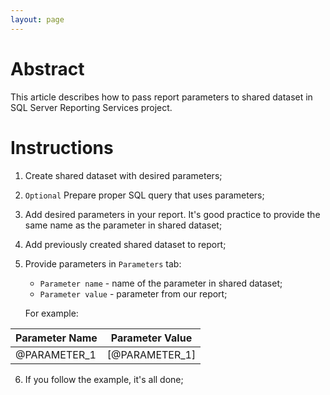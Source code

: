 ```yaml
---
layout: page
---
```


# Abstract

This article describes how to pass report parameters to shared dataset in SQL Server Reporting Services project.

# Instructions

1. Create shared dataset with desired parameters;
2. `Optional` Prepare proper SQL query that uses parameters;
3. Add desired parameters in your report. It's good practice to provide the same name as the parameter in shared dataset;
4. Add previously created shared dataset to report;
5. Provide parameters in `Parameters` tab:

   * `Parameter name` - name of the parameter in shared dataset;
   * `Parameter value` - parameter from our report;

   For example:


| Parameter Name | Parameter Value |
| ---------------- | ----------------- |
| @PARAMETER_1 | [@PARAMETER_1] |

6. If you follow the example, it's all done;